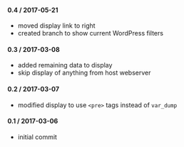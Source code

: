 #### 0.4 / 2017-05-21
* moved display link to right
* created branch to show current WordPress filters

#### 0.3 / 2017-03-08
* added remaining data to display
* skip display of anything from host webserver

#### 0.2 / 2017-03-07
* modified display to use `<pre>` tags instead of `var_dump`

#### 0.1 / 2017-03-06
* initial commit
